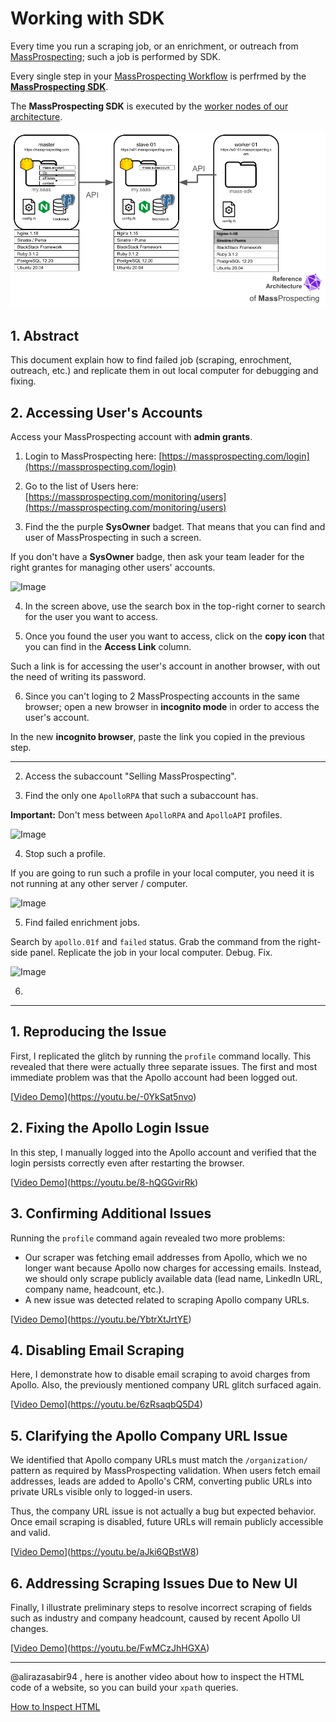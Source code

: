 # Working with SDK

Every time you run a scraping job, or an enrichment, or outreach from [MassProspecting](https://massprospecting.com); such a job is performed by SDK.

Every single step in your [MassProspecting Workflow](https://github.com/MassProspecting/docs) is perfrmed by the [**MassProspecting SDK**](https://github.com/MassProspecting/mass-sdk).

The **MassProspecting SDK** is executed by the [worker nodes of our architecture](https://github.com/MassProspecting/docs/blob/main/internals/01-architecture.md).

![MassProspecting Architecture](https://github.com/MassProspecting/docs/raw/main/assets/internals/1-1.png)

## 1. Abstract 

This document explain how to find failed job (scraping, enrochment, outreach, etc.) and replicate them in out local computer for debugging and fixing.

## 2. Accessing User's Accounts

Access your MassProspecting account with **admin grants**.

1. Login to MassProspecting here:
[https://massprospecting.com/login](https://massprospecting.com/login)

2. Go to the list of Users here:
[https://massprospecting.com/monitoring/users](https://massprospecting.com/monitoring/users)

3. Find the the purple **SysOwner** badget. That means that you can find and user of MassProspecting in such a screen.

If you don't have a **SysOwner** badge, then ask your team leader for the right grantes for managing other users' accounts.

![Image](https://github.com/user-attachments/assets/486fc290-c1a8-49dd-a83b-12cdb91b8835)

4. In the screen above, use the search box in the top-right corner to search for the user you want to access.

5. Once you found the user you want to access, click on the **copy icon** that you can find in the **Access Link** column.

Such a link is for accessing the user's account in another browser, with out the need of writing its password.

6. Since you can't loging to 2 MassProspecting accounts in the same browser; open a new browser in **incognito mode** in order to access the user's account.

In the new **incognito browser**, paste the link you copied in the previous step.

---

2. Access the subaccount "Selling MassProspecting".

3. Find the only one `ApolloRPA` that such a subaccount has.

**Important:** Don't mess between `ApolloRPA` and `ApolloAPI` profiles.

![Image](https://github.com/user-attachments/assets/361d993d-de5e-49aa-a749-1449196bb157)

4. Stop such a profile.

If you are going to run such a profile in your local computer, you need it is not running at any other server / computer. 

![Image](https://github.com/user-attachments/assets/60f3b317-3a2b-4612-a0b1-ecd3f1706d43)

5. Find failed enrichment jobs.

Search by `apollo.01f` and `failed` status. 
Grab the command from the right-side panel.
Replicate the job in your local computer. Debug. Fix.

![Image](https://github.com/user-attachments/assets/266e86f9-4142-4c1a-b0cf-004bb01c2866)

6.

---

## 1. Reproducing the Issue

First, I replicated the glitch by running the `profile` command locally. This revealed that there were actually three separate issues. The first and most immediate problem was that the Apollo account had been logged out.

[[Video Demo](https://youtu.be/-0YkSat5nvo)](https://youtu.be/-0YkSat5nvo)

## 2. Fixing the Apollo Login Issue

In this step, I manually logged into the Apollo account and verified that the login persists correctly even after restarting the browser.

[[Video Demo](https://youtu.be/8-hQGGvirRk)](https://youtu.be/8-hQGGvirRk)

## 3. Confirming Additional Issues

Running the `profile` command again revealed two more problems:

- Our scraper was fetching email addresses from Apollo, which we no longer want because Apollo now charges for accessing emails. Instead, we should only scrape publicly available data (lead name, LinkedIn URL, company name, headcount, etc.).
- A new issue was detected related to scraping Apollo company URLs.

[[Video Demo](https://youtu.be/YbtrXtJrtYE)](https://youtu.be/YbtrXtJrtYE)

## 4. Disabling Email Scraping

Here, I demonstrate how to disable email scraping to avoid charges from Apollo. Also, the previously mentioned company URL glitch surfaced again.

[[Video Demo](https://youtu.be/6zRsaqbQ5D4)](https://youtu.be/6zRsaqbQ5D4)

## 5. Clarifying the Apollo Company URL Issue

We identified that Apollo company URLs must match the `/organization/` pattern as required by MassProspecting validation. When users fetch email addresses, leads are added to Apollo's CRM, converting public URLs into private URLs visible only to logged-in users.

Thus, the company URL issue is not actually a bug but expected behavior. Once email scraping is disabled, future URLs will remain publicly accessible and valid.

[[Video Demo](https://youtu.be/aJki6QBstW8)](https://youtu.be/aJki6QBstW8)

## 6. Addressing Scraping Issues Due to New UI

Finally, I illustrate preliminary steps to resolve incorrect scraping of fields such as industry and company headcount, caused by recent Apollo UI changes.

[[Video Demo](https://youtu.be/FwMCzJhHGXA)](https://youtu.be/FwMCzJhHGXA)

---

@alirazasabir94 , here is another video about how to inspect the HTML code of a website, so you can build your `xpath` queries.

[How to Inspect HTML](https://youtu.be/MEZhI2_q3Lo)
